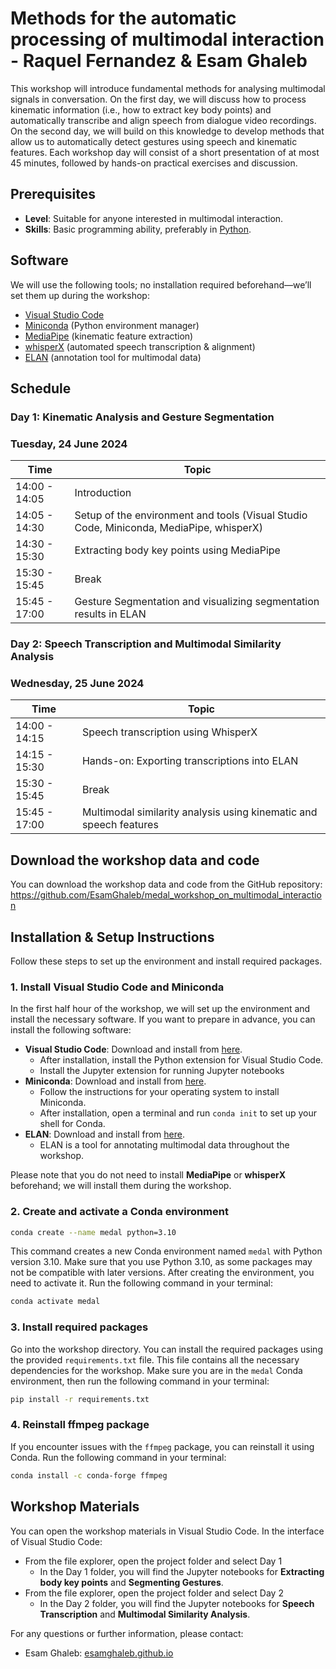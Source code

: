 # Methods for the automatic processing of multimodal interaction - Raquel Fernandez & Esam Ghaleb
This workshop will introduce fundamental methods for analysing multimodal signals in conversation. On the first day, we will discuss how to process kinematic information (i.e., how to extract key body points) and automatically transcribe and align speech from dialogue video recordings. On the second day, we will build on this knowledge to develop methods that allow us to automatically detect gestures using speech and kinematic features. Each workshop day will consist of a short presentation of at most 45 minutes, followed by hands-on practical exercises and discussion.

## Prerequisites
- **Level**: Suitable for anyone interested in multimodal interaction.  
- **Skills**: Basic programming ability, preferably in [Python](https://www.python.org/).

## Software
We will use the following tools; no installation required beforehand—we’ll set them up during the workshop:
- [Visual Studio Code](https://code.visualstudio.com/)
- [Miniconda](https://docs.conda.io/en/latest/miniconda.html) (Python environment manager)
- [MediaPipe](https://mediapipe.dev/) (kinematic feature extraction)
- [whisperX](https://github.com/m-bain/whisperX) (automated speech transcription & alignment)
- [ELAN](https://archive.mpi.nl/tla/elan) (annotation tool for multimodal data)

## Schedule
### Day 1: Kinematic Analysis and Gesture Segmentation
### Tuesday, 24 June 2024
| Time          | Topic                                                                 |
|---------------|-----------------------------------------------------------------------|
| 14:00 - 14:05 | Introduction        |
| 14:05 - 14:30 |Setup of the environment and tools (Visual Studio Code, Miniconda, MediaPipe, whisperX) |
| 14:30 - 15:30 | Extracting body key points using MediaPipe                  |
| 15:30 - 15:45 | Break                                                                 |
| 15:45 - 17:00 | Gesture Segmentation and visualizing segmentation results in ELAN               |

### Day 2: Speech Transcription and Multimodal Similarity Analysis
### Wednesday, 25 June 2024
| Time          | Topic                                                                 |
|---------------|-----------------------------------------------------------------------|
| 14:00 - 14:15 | Speech transcription using WhisperX                |
| 14:15 - 15:30 | Hands-on: Exporting transcriptions into ELAN      |
| 15:30 - 15:45 | Break                                                                 |
| 15:45 - 17:00 | Multimodal similarity analysis using kinematic and speech features |

## Download the workshop data and code
You can download the workshop data and code from the GitHub repository: https://github.com/EsamGhaleb/medal_workshop_on_multimodal_interaction

## Installation & Setup Instructions

Follow these steps to set up the environment and install required packages.

### 1. Install Visual Studio Code and Miniconda

In the first half hour of the workshop, we will set up the environment and install the necessary software. If you want to prepare in advance, you can install the following software:

- **Visual Studio Code**: Download and install from [here](https://code.visualstudio.com/).
   - After installation, install the Python extension for Visual Studio Code.
   - Install the Jupyter extension for running Jupyter notebooks 
- **Miniconda**: Download and install from [here](https://docs.conda.io/en/latest/miniconda.html).
   - Follow the instructions for your operating system to install Miniconda.
   - After installation, open a terminal and run `conda init` to set up your shell for Conda.
- **ELAN**: Download and install from [here](https://archive.mpi.nl/tla/elan). 
   - ELAN is a tool for annotating multimodal data throughout the workshop.

Please note that you do not need to install **MediaPipe** or **whisperX** beforehand; we will install them during the workshop.
  
### 2. Create and activate a Conda environment

```bash
conda create --name medal python=3.10 
```
This command creates a new Conda environment named `medal` with Python version 3.10. Make sure that you use Python 3.10, as some packages may not be compatible with later versions.
After creating the environment, you need to activate it. Run the following command in your terminal:
```bash  
conda activate medal
```
### 3. Install required packages
Go into the workshop directory. You can install the required packages using the provided `requirements.txt` file. This file contains all the necessary dependencies for the workshop.
Make sure you are in the `medal` Conda environment, then run the following command in your terminal:
```bash
pip install -r requirements.txt
```

### 4. Reinstall ffmpeg package
If you encounter issues with the `ffmpeg` package, you can reinstall it using Conda. Run the following command in your terminal:
```bash
conda install -c conda-forge ffmpeg
```

## Workshop Materials
You can open the workshop materials in Visual Studio Code. In the interface of Visual Studio Code:

- From the file explorer, open the project folder and select Day 1
  - In the Day 1 folder, you will find the Jupyter notebooks for **Extracting body key points** and **Segmenting Gestures**.
- From the file explorer, open the project folder and select Day 2
  - In the Day 2 folder, you will find the Jupyter notebooks for **Speech Transcription** and **Multimodal Similarity Analysis**.


For any questions or further information, please contact:
- Esam Ghaleb: [esamghaleb.github.io](https://esamghaleb.github.io/)
